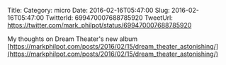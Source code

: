 Title: 
Category: micro
Date: 2016-02-16T05:47:00
Slug: 2016-02-16T05:47:00
TwitterId: 699470007688785920
TweetUrl: https://twitter.com/mark_philpot/status/699470007688785920

My thoughts on Dream Theater's new album [https://markphilpot.com/posts/2016/02/15/dream_theater_astonishing/](https://markphilpot.com/posts/2016/02/15/dream_theater_astonishing/)